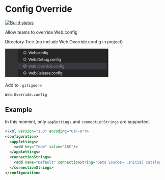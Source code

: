 # Config Override
[![Build status](https://ci.appveyor.com/api/projects/status/3pyfy8kt2dqeihwa?svg=true)](https://ci.appveyor.com/project/giansalex/dotnetconfigoverride)    

Allow teams to override Web.config

Directory Tree (no include Web.Override.config in project)

![Directory Tree](https://raw.githubusercontent.com/giansalex/DotnetConfigOverride/master/assets/tree.png)

Add to `.gitignore`
```
Web.Override.config
```

## Example

In this moment, only `appSettings` and `connectionStrings` are supported.
```xml
<?xml version="1.0" encoding="UTF-8"?>
<configuration>
  <appSettings>
    <add key="Team" value="ABC"/>
  </appSettings>
  <connectionStrings>
    <add name="Default" connectionString="Data Source=.;Initial Catalog=DB_ABC;" providerName="System.Data.SqlClient" />
  </connectionStrings>
</configuration>
```

